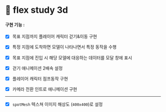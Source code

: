 # 🤖 flex study 3d

#### 구현 기능 :

- [x] 목표 지점까지 플레이어 캐릭터 걷기&이동 구현

- [x] 특정 지점에 도착하면 모델이 나타나면서 특정 동작을 수행

- [x] 목표 지점에 진입 시 해당 모델에 대응하는 데이터를 모달 창에 표시

- [x] 걷기 애니메이션 2배속 설정

- [x] 플레이어 캐릭터 점프동작 구현

- [x] 카메라 전환 인트로 애니메이션 구현

--- 

- [x] `spotMesh` 텍스쳐 이미지 해상도 (`400x400`)로 설정
